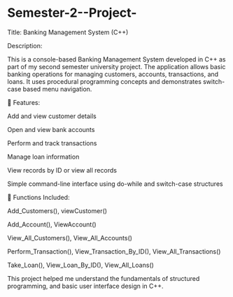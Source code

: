 # Semester-2--Project-

Title: Banking Management System (C++)

Description:

This is a console-based Banking Management System developed in C++ as part of my second semester university project. The application allows basic banking operations for managing customers, accounts, transactions, and loans. It uses procedural programming concepts and demonstrates switch-case based menu navigation.

🔧 Features:

Add and view customer details

Open and view bank accounts

Perform and track transactions

Manage loan information   

View records by ID or view all records

Simple command-line interface using do-while and switch-case structures

📂 Functions Included:

Add_Customers(), viewCustomer()

Add_Account(), ViewAccount()

View_All_Customers(), View_All_Accounts()

Perform_Transaction(), View_Transaction_By_ID(), View_All_Transactions()

Take_Loan(), View_Loan_By_ID(), View_All_Loans()

This project helped me understand the fundamentals of structured programming, and basic user interface design in C++.
